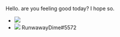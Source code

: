 Hello. are you feeling good today? I hope so.
- ![](https://img.shields.io/badge/Node.js-43853D?style=for-the-badge&logo=node-dot-js&logoColor=white)
- ![](https://img.shields.io/badge/Discord-7289DA?style=for-the-badge&logo=discord&logoColor=white)
   RunwawayDime#5572
